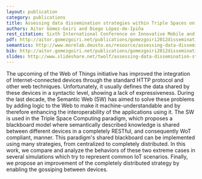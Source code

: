 ```yaml
--- 
layout: publication
category: publications
title: Assessing data dissemination strategies within Triple Spaces on the Web of Things
authors: Aitor Gómez-Goiri and Diego López-de-Ipiña
rest_citation: Sixth International Conference on Innovative Mobile and Internet Services in Ubiquitous Computing (<a href="http://www.esiot.com/">IMIS</a>), pp.763-769, Palermo, Italy, July 4-6, 2012. DOI&#58; <a href="http://ieeexplore.ieee.org/xpls/abs_all.jsp?arnumber=6296950">10.1109/IMIS.2012.120</a>.
pdf: http://aitor.gomezgoiri.net/publications/gomezgoiri2012dissemination.pdf?attredirects=0
semantics: http://www.morelab.deusto.es/resource/assessing-data-dissemination-strategies-within-triple-spaces-on-the-web-of-things
bib: http://aitor.gomezgoiri.net/publications/gomezgoiri2012dissemination.bib?attredirects=0
slides: http://www.slideshare.net/twolf/assessing-data-dissemination-strategies
--- 
```


The upcoming of the Web of Things initiative has improved the integration of Internet-connected devices through the standard HTTP protocol and other web techniques.
Unfortunately, it usually defines the data shared by these devices in a syntactic level, showing a lack of expressiveness.
During the last decade, the Semantic Web (SW) has aimed to solve these problems by adding logic to the Web to make it machine-understandable and by therefore enhancing the interoperability of the applications using it.
The SW is used in the Triple Space Computing paradigm, which proposes a blackboard model where semantically described knowledge is shared between different devices in a completely RESTful, and consequently WoT compliant, manner.
This paradigm's shared blackboard can be implemented using many strategies, from centralized to completely distributed.
In this work, we compare and analyze the behaviors of these two extreme cases in several simulations which try to represent common IoT scenarios.
Finally, we propose an improvement of the completely distributed strategy by enabling the gossiping between devices.